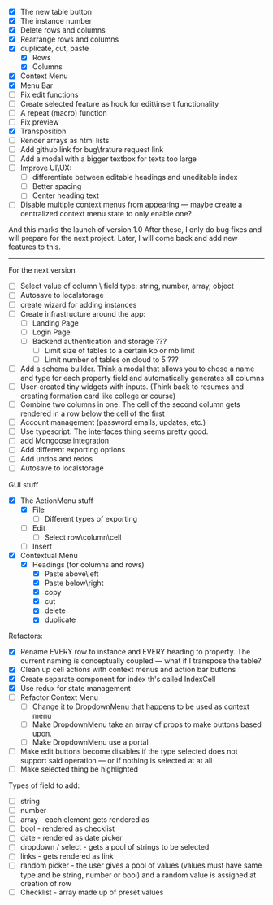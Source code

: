 - [x] The new table button
- [x] The instance number
- [x] Delete rows and columns
- [x] Rearrange rows and columns
- [x] duplicate, cut, paste
  - [x] Rows
  - [x] Columns
- [x] Context Menu
- [x] Menu Bar
- [ ] Fix edit functions
- [ ] Create selected feature as hook for edit\insert functionality
- [ ] A repeat (macro) function
- [ ] Fix preview
- [x] Transposition
- [ ] Render arrays as html lists
- [ ] Add github link for bug\frature request link
- [ ] Add a modal with a bigger textbox for texts too large
- [ ] Improve UI\UX:
  - [ ] differentiate between editable headings and uneditable index
  - [ ] Better spacing
  - [ ] Center heading text
- [ ] Disable multiple context menus from appearing — maybe create a centralized context menu state to only enable one?

And this marks the launch of version 1.0
After these, I only do bug fixes and will prepare for the next project.
Later, I will come back and add new features to this.

---

For the next version

- [ ] Select value of column \ field type: string, number, array, object
- [ ] Autosave to localstorage
- [ ] create wizard for adding instances
- [ ] Create infrastructure around the app:
  - [ ] Landing Page
  - [ ] Login Page
  - [ ] Backend authentication and storage ???
    - [ ] Limit size of tables to a certain kb or mb limit
    - [ ] Limit number of tables on cloud to 5 ???
- [ ] Add a schema builder. Think a modal that allows you to chose a name and type for each property field and automatically generates all columns
- [ ] User-created tiny widgets with inputs. (Think back to resumes and creating formation card like college or course)
- [ ] Combine two columns in one. The cell of the second column gets rendered in a row below the cell of the first
- [ ] Account management (password emails, updates, etc.)
- [ ] Use typescript. The interfaces thing seems pretty good.
- [ ] add Mongoose integration
- [ ] Add different exporting options
- [ ] Add undos and redos
- [ ] Autosave to localstorage

GUI stuff

- [x] The ActionMenu stuff
  - [x] File
    - [ ] Different types of exporting
  - [ ] Edit
    - [ ] Select row\column\cell
  - [ ] Insert
- [x] Contextual Menu
  - [x] Headings (for columns and rows)
    - [x] Paste above\left
    - [x] Paste below\right
    - [x] copy
    - [x] cut
    - [x] delete
    - [x] duplicate

Refactors:

- [x] Rename EVERY row to instance and EVERY heading to property. The current naming is conceptually coupled — what if I transpose the table?
- [x] Clean up cell actions with context menus and action bar buttons
- [x] Create separate component for index th's called IndexCell
- [x] Use redux for state management
- [ ] Refactor Context Menu
  - [ ] Change it to DropdownMenu that happens to be used as context menu
  - [ ] Make DropdownMenu take an array of props to make buttons based upon.
  - [ ] Make DropdownMenu use a portal
- [ ] Make edit buttons become disables if the type selected does not support said operation — or if nothing is selected at at all
- [ ] Make selected thing be highlighted

Types of field to add:

- [ ] string
- [ ] number
- [ ] array - each element gets rendered as <li>
- [ ] bool - rendered as checklist
- [ ] date - rendered as date picker
- [ ] dropdown / select - gets a pool of strings to be selected
- [ ] links - gets rendered as link
- [ ] random picker - the user gives a pool of values (values must have same type and be string, number or bool) and a random value is assigned at creation of row
- [ ] Checklist - array made up of preset values
